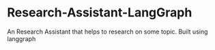 # Research-Assistant-LangGraph
An Research Assistant that helps to research on some topic. Built using langgraph
